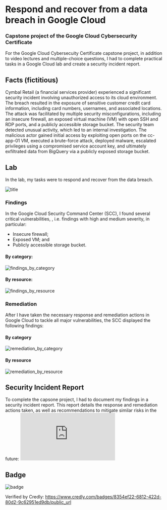 # Respond and recover from a data breach in Google Cloud
### Capstone project of the Google Cloud Cybersecurity Certificate
For the Google Cloud Cybersecuity Certificate capstone project, in addition to video lectures and multiple-choice questions, I had to complete practical tasks in a Google Cloud lab and create a security incident report.

## Facts (fictitious)
Cymbal Retail (a financial services provider) experienced a significant security incident involving unauthorized access to its cloud environment. The breach resulted in the exposure of sensitive customer
credit card information, including card numbers, usernames, and associated locations. The attack was facilitated by multiple security misconfigurations, including an insecure firewall, an exposed virtual
machine (VM) with open SSH and RDP ports, and a publicly accessible storage bucket. The security team detected unusual activity, which led to an internal investigation. The malicious actor gained initial
access by exploiting open ports on the cc-app-01 VM, executed a brute-force attack, deployed malware, escalated privileges using a compromised service account key, and ultimately exfiltrated data from
BigQuery via a publicly exposed storage bucket.

## Lab
In the lab, my tasks were to respond and recover from the data breach.

![title](https://github.com/january1073/training/blob/main/google/google_cloud_cybersecurity/capstone/0_screenshot_title.png)

### Findings
In the Google Cloud Security Command Center (SCC), I found several critical vulnerabilities, , i.e. findings with high and medium severity, in particular:

- Insecure firewall;
- Exposed VM; and
- Publicly accessible storage bucket.


#### By category:
![findings_by_category](https://github.com/january1073/training/blob/main/google/google_cloud_cybersecurity/capstone/1_findings_category.png)

#### By resource:
![findings_by_resource](https://github.com/january1073/training/blob/main/google/google_cloud_cybersecurity/capstone/2_findings_resource.png)

### Remediation
After I have taken the necessary response and remediation actions in Google Cloud to tackle all major vulnerabilities, the SCC displayed the following findings:

#### By category

![remediation_by_category](https://github.com/january1073/training/blob/main/google/google_cloud_cybersecurity/capstone/3_remediation_category.png)

#### By resource

![remediation_by_resource](https://github.com/january1073/training/blob/main/google/google_cloud_cybersecurity/capstone/3_remediation_category.png)

## Security Incident Report

To complete the capsone project, I had to document my findings in a security incident report. This report details the response and remediation actions taken, as well as recommendations to mitigate similar risks in the future: ![final report](https://github.com/january1073/training/blob/main/google/google_cloud_cybersecurity/capstone/capstone_final_report.pdf)

## Badge

![badge](https://github.com/january1073/training/blob/main/google/google_cloud_cybersecurity/capstone/google_cloud_cybersecurity_badge.png)

Verified by Credly: https://www.credly.com/badges/8354ef22-6812-422d-80d2-9c62951ed9db/public_url
